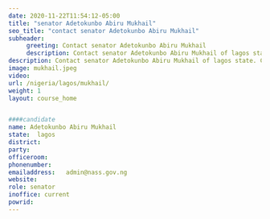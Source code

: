 ```yaml
---
date: 2020-11-22T11:54:12-05:00
title: "senator Adetokunbo Abiru Mukhail"
seo_title: "contact senator Adetokunbo Abiru Mukhail"
subheader:
     greeting: Contact senator Adetokunbo Abiru Mukhail 
     description: Contact senator Adetokunbo Abiru Mukhail of lagos state. Contact information for senator Adetokunbo Abiru Mukhail includes email address, phone number, and mailing address.
description: Contact senator Adetokunbo Abiru Mukhail of lagos state. Contact information for senator Adetokunbo Abiru Mukhail includes email address, phone number, and mailing address.
image: mukhail.jpeg
video: 
url: /nigeria/lagos/mukhail/
weight: 1
layout: course_home


####candidate
name: Adetokunbo Abiru Mukhail
state:	lagos
district: 
party:	
officeroom:	
phonenumber:
emailaddress:	admin@nass.gov.ng
website:	
role: senator
inoffice: current
powrid: 
---
```


